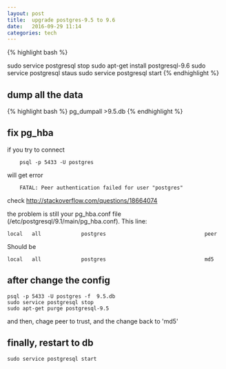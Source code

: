 ```yaml
---
layout: post
title:  upgrade postgres-9.5 to 9.6 
date:   2016-09-29 11:14 
categories: tech 
---
```


{% highlight bash %}



sudo service postgresql stop
sudo apt-get install postgresql-9.6
sudo service postgresql staus
sudo service postgresql start
{% endhighlight %}

## dump all the data

{% highlight bash %}
pg_dumpall >9.5.db
{% endhighlight %}

## fix pg_hba

if you try to connect

        psql -p 5433 -U postgres  

will get error
    
        FATAL: Peer authentication failed for user "postgres"

check http://stackoverflow.com/questions/18664074

the problem is still your pg_hba.conf file (/etc/postgresql/9.1/main/pg_hba.conf). This line:

    local   all             postgres                                peer

Should be

    local   all             postgres                                md5




## after change the config

    psql -p 5433 -U postgres -f  9.5.db
    sudo service postgresql stop
    sudo apt-get purge postgresql-9.5


and then,  chage peer to trust, and the change back to 'md5'


## finally, restart to db
    sudo service postgresql start

